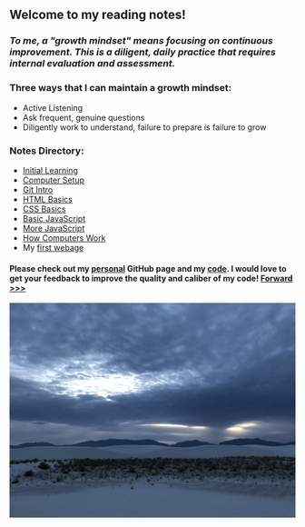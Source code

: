
## Welcome to my reading notes!

### *To me, a "growth mindset" means focusing on continuous improvement. This is a diligent, daily practice that requires internal evaluation and assessment.*

### Three ways that I can maintain a growth mindset:
  - Active Listening
  - Ask frequent, genuine questions
  - Diligently work to understand, failure to prepare is failure to grow

### Notes Directory:
  - [Initial Learning](/initial_learning.md)
  - [Computer Setup](/computer_setup.md)
  - [Git Intro](/git_intro.md)
  - [HTML Basics](/html.md)
  - [CSS Basics](/css.md)
  - [Basic JavaScript](/basic_javascript.md)
  - [More JavaScript](/more_javascript.md)
  - [How Computers Work](/computers.md)
  - My [first webage](https://skipmcgee.github.io/20.2_deployment/)

#### Please check out my [personal](https://skipmcgee.github.io) GitHub page and my [code](https://github.com/skipmcgee). I would love to get your feedback to improve the quality and caliber of my code!  [Forward >>>](initial_learning.md)

![White Sands, New Mexico](/images/whitesands.jpg)
